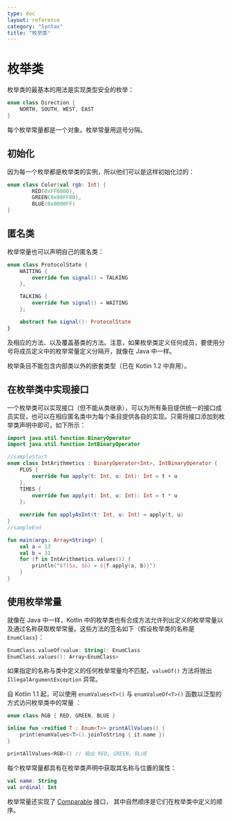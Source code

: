 ```yaml
---
type: doc
layout: reference
category: "Syntax"
title: "枚举类"
---
```


# 枚举类

枚举类的最基本的用法是实现类型安全的枚举：


``` kotlin
enum class Direction {
    NORTH, SOUTH, WEST, EAST
}
```


每个枚举常量都是一个对象。枚举常量用逗号分隔。

## 初始化

因为每一个枚举都是枚举类的实例，所以他们可以是这样初始化过的：


``` kotlin
enum class Color(val rgb: Int) {
        RED(0xFF0000),
        GREEN(0x00FF00),
        BLUE(0x0000FF)
}
```


## 匿名类

枚举常量也可以声明自己的匿名类：


``` kotlin
enum class ProtocolState {
    WAITING {
        override fun signal() = TALKING
    },

    TALKING {
        override fun signal() = WAITING
    };

    abstract fun signal(): ProtocolState
}
```


及相应的方法、以及覆盖基类的方法。注意，如果枚举类定义任何<!--
-->成员，要使用分号将成员定义中的枚举常量定义分隔开，就像<!--
-->在 Java 中一样。

枚举条目不能包含内部类以外的嵌套类型（已在 Kotlin 1.2 中弃用）。

## 在枚举类中实现接口

一个枚举类可以实现接口（但不能从类继承），可以为所有条目提供统一的接口成员实现，也可以在相应匿名类中为每个条目提供各自的实现。只需将接口添加到枚举类声明中即可，如下所示：



``` kotlin
import java.util.function.BinaryOperator
import java.util.function.IntBinaryOperator

//sampleStart
enum class IntArithmetics : BinaryOperator<Int>, IntBinaryOperator {
    PLUS {
        override fun apply(t: Int, u: Int): Int = t + u
    },
    TIMES {
        override fun apply(t: Int, u: Int): Int = t * u
    };
    
    override fun applyAsInt(t: Int, u: Int) = apply(t, u)
}
//sampleEnd

fun main(args: Array<String>) {
    val a = 13
    val b = 31
    for (f in IntArithmetics.values()) {
        println("$f($a, $b) = ${f.apply(a, b)}")
    }
}
```

## 使用枚举常量

就像在 Java 中一样，Kotlin 中的枚举类也有合成方法允许列出<!--
-->定义的枚举常量以及通过名称获取枚举常量。这些方法的<!--
-->签名如下（假设枚举类的名称是 `EnumClass`）：


``` kotlin
EnumClass.valueOf(value: String): EnumClass
EnumClass.values(): Array<EnumClass>
```


如果指定的名称与类中定义的任何枚举常量均不匹配，`valueOf()` 方法将抛出 `IllegalArgumentException` 异常。

自 Kotlin 1.1 起，可以使用 `enumValues<T>()` 与 `enumValueOf<T>()` 函数以泛型的方式访问枚举类中的常量
：


``` kotlin
enum class RGB { RED, GREEN, BLUE }

inline fun <reified T : Enum<T>> printAllValues() {
    print(enumValues<T>().joinToString { it.name })
}

printAllValues<RGB>() // 输出 RED, GREEN, BLUE
```


每个枚举常量都具有在枚举类声明中获取其名称与位置的属性：


``` kotlin
val name: String
val ordinal: Int
```


枚举常量还实现了 [Comparable](https://kotlinlang.org/api/latest/jvm/stdlib/kotlin/-comparable/index.html) 接口，
其中自然顺序是它们在枚举类中定义的顺序。
